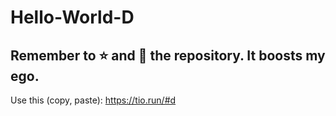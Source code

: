 # Hello-World-D
## Remember to ⭐ and 👀 the repository. It boosts my ego.
Use this (copy, paste): https://tio.run/#d
